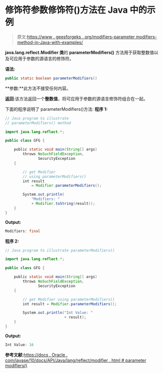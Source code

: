 # 修饰符参数修饰符()方法在 Java 中的示例

> 原文:[https://www . geesforgeks . org/modifiers-parameter modifiers-method-in-Java-with-examples/](https://www.geeksforgeeks.org/modifiers-parametermodifiers-method-in-java-with-examples/)

**java.lang.reflect.Modifier 类**的 **parameterModifiers()** 方法用于获取整数值以及可应用于参数的源语言的修饰符。

**语法:**

```java
public static boolean parameterModifiers()

```

**参数:**此方法不接受任何内容。

**返回**:该方法返回一个**整数值**，将可应用于参数的源语言修饰符组合在一起。

下面的程序说明了 parameterModifiers()方法:
**程序 1:**

```java
// Java program to illustrate
// parameterModifiers() method

import java.lang.reflect.*;

public class GFG {

    public static void main(String[] args)
        throws NoSuchFieldException,
               SecurityException
    {

        // get Modifier
        // using parameterModifiers()
        int result
            = Modifier.parameterModifiers();

        System.out.println(
            "Modifiers: "
            + Modifier.toString(result));
    }
}
```

**Output:**

```java
Modifiers: final

```

**程序 2:**

```java
// Java program to illustrate parameterModifiers()

import java.lang.reflect.*;

public class GFG {

    public static void main(String[] args)
        throws NoSuchFieldException,
               SecurityException
    {

        // get Modifier using parameterModifiers()
        int result = Modifier.parameterModifiers();

        System.out.println("Int Value: "
                           + result);
    }
}
```

**Output:**

```java
Int Value: 16

```

**参考文献:**[https://docs . Oracle . com/javase/10/docs/API/Java/lang/reflect/modifier . html # parameter modifiers()](https://docs.oracle.com/javase/10/docs/api/java/lang/reflect/Modifier.html#parameterModifiers--)